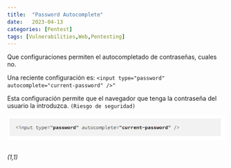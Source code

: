 ```yaml
---
title:  "Password Autocomplete"
date:   2023-04-13
categories: [Pentest]
tags: [Vulnerabilities,Web,Pentesting]
---
```


Que configuraciones permiten el autocompletado de contraseñas, cuales no. 

Una reciente configuración es: `<input type="password" autocomplete="current-password" />"`

Esta configuración permite que el navegador que tenga la contraseña del usuario la introduzca. `(Riesgo de seguridad)`

![image](/genes/vulnerabilidades/autocomplete/autocomplete.png)


``` bash

```


*(1,1)*